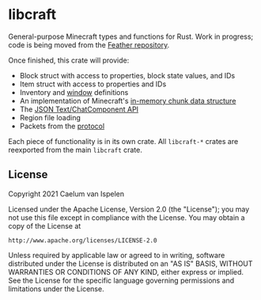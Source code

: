# libcraft

General-purpose Minecraft types and functions for Rust. Work in progress; code is being moved from the [Feather repository](https://github.com/feather-rs/feather/tree/1.16).

Once finished, this crate will provide:
* Block struct with access to properties, block state values, and IDs
* Item struct with access to properties and IDs
* Inventory and [window](https://wiki.vg/Inventory) definitions
* An implementation of Minecraft's [in-memory chunk data structure](https://wiki.vg/Chunk_Format)
* The [JSON Text/ChatComponent API](https://wiki.vg/Chat)
* Region file loading
* Packets from the [protocol](https://wiki.vg/Protocol)

Each piece of functionality is in its own crate. All `libcraft-*` crates are reexported from the main `libcraft` crate.

## License
Copyright 2021 Caelum van Ispelen

Licensed under the Apache License, Version 2.0 (the "License");
you may not use this file except in compliance with the License.
You may obtain a copy of the License at

    http://www.apache.org/licenses/LICENSE-2.0

Unless required by applicable law or agreed to in writing, software
distributed under the License is distributed on an "AS IS" BASIS,
WITHOUT WARRANTIES OR CONDITIONS OF ANY KIND, either express or implied.
See the License for the specific language governing permissions and
limitations under the License.
